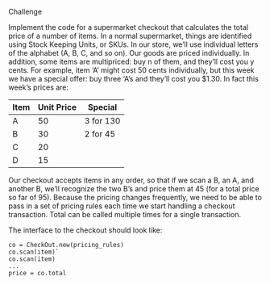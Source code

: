 Challenge

Implement the code for a supermarket checkout that calculates the total price of a number of items. In a normal supermarket, things are identified using Stock Keeping Units, or SKUs. In our store, we’ll use individual letters of the alphabet (A, B, C, and so on). Our goods are priced individually. In addition, some items are multipriced: buy n of them, and they’ll cost you y cents. For example, item ‘A’ might cost 50 cents individually, but this week we have a special offer: buy three ‘A’s and they’ll cost you $1.30. In fact this week’s prices are:

| Item | Unit Price |     Special
| ---- | ---------- | ------------
|  A   |  50        | 3 for 130
|  B   |  30        | 2 for 45
|  C   |  20 |
|  D   |  15 |

Our checkout accepts items in any order, so that if we scan a B, an A, and another B, we’ll recognize the two B’s and price them at 45 (for a total price so far of 95). Because the pricing changes frequently, we need to be able to pass in a set of pricing rules each time we start handling a checkout transaction. Total can be called multiple times for a single transaction.

The interface to the checkout should look like:

    co = CheckOut.new(pricing_rules)
    co.scan(item)`
    co.scan(item)
    ...
    price = co.total